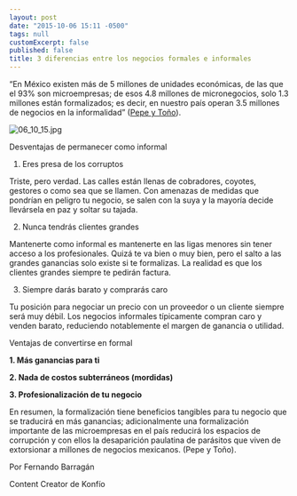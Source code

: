```yaml
---
layout: post
date: "2015-10-06 15:11 -0500"
tags: null
customExcerpt: false
published: false
title: 3 diferencias entre los negocios formales e informales
---
```


“En México existen más de 5 millones de unidades económicas, de las que el 93% son microempresas; de esos 4.8 millones de micronegocios, solo 1.3 millones están formalizados; es decir, en nuestro país operan 3.5 millones de negocios en la informalidad” ([Pepe y Toño](http://www.pepeytono.com.mx/mejora_tu_empresa/formaliza_tu_negocio_3_razones_para_dejar_el_mundo_subterraneo)). 

![06_10_15.jpg]({{site.baseurl}}/img/06_10_15.jpg)

Desventajas de permanecer como informal

1. Eres presa de los corruptos

Triste, pero verdad. Las calles están llenas de cobradores, coyotes, gestores o como sea que se llamen. Con amenazas de medidas que pondrían en peligro tu negocio, se salen con la suya y la mayoría decide llevársela en paz y soltar su tajada. 

2. Nunca tendrás clientes grandes

Mantenerte como informal es mantenerte en las ligas menores sin tener acceso a los profesionales. Quizá te va bien o muy bien, pero el salto a las grandes ganancias solo existe si te formalizas. La realidad es que los clientes grandes siempre te pedirán factura.

3. Siempre darás barato y comprarás caro

Tu posición para negociar un precio con un proveedor o un cliente siempre será muy débil. Los negocios informales típicamente compran caro y venden barato, reduciendo notablemente el margen de ganancia o utilidad.  

Ventajas de convertirse en formal

**1. Más ganancias para ti**

**2. Nada de costos subterráneos (mordidas)**

**3. Profesionalización de tu negocio**

En resumen, la formalización tiene beneficios tangibles para tu negocio que se traducirá en más ganancias; adicionalmente una formalización importante de las microempresas en el país reducirá los espacios de corrupción y con ellos la desaparición paulatina de parásitos que viven de extorsionar a millones de negocios mexicanos. (Pepe y Toño).

Por Fernando Barragán

Content Creator de Konfío

